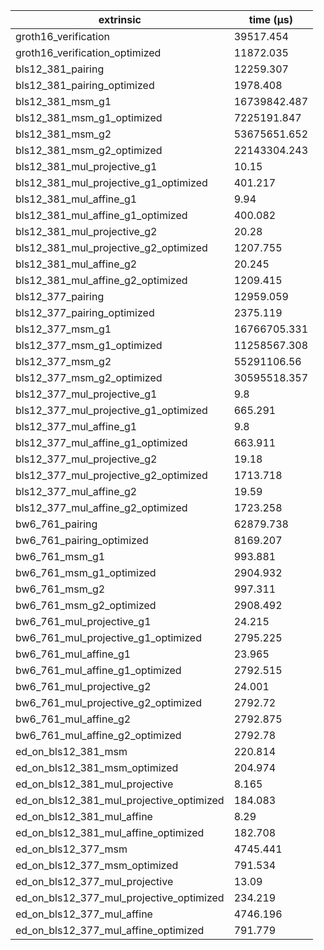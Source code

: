 | extrinsic                                | time (µs)    |
| ---------------------------------------- | ------------ |
| groth16_verification                     | 39517.454    |
| groth16_verification_optimized           | 11872.035    |
| bls12_381_pairing                        | 12259.307    |
| bls12_381_pairing_optimized              | 1978.408     |
| bls12_381_msm_g1                         | 16739842.487 |
| bls12_381_msm_g1_optimized               | 7225191.847  |
| bls12_381_msm_g2                         | 53675651.652 |
| bls12_381_msm_g2_optimized               | 22143304.243 |
| bls12_381_mul_projective_g1              | 10.15        |
| bls12_381_mul_projective_g1_optimized    | 401.217      |
| bls12_381_mul_affine_g1                  | 9.94         |
| bls12_381_mul_affine_g1_optimized        | 400.082      |
| bls12_381_mul_projective_g2              | 20.28        |
| bls12_381_mul_projective_g2_optimized    | 1207.755     |
| bls12_381_mul_affine_g2                  | 20.245       |
| bls12_381_mul_affine_g2_optimized        | 1209.415     |
| bls12_377_pairing                        | 12959.059    |
| bls12_377_pairing_optimized              | 2375.119     |
| bls12_377_msm_g1                         | 16766705.331 |
| bls12_377_msm_g1_optimized               | 11258567.308 |
| bls12_377_msm_g2                         | 55291106.56  |
| bls12_377_msm_g2_optimized               | 30595518.357 |
| bls12_377_mul_projective_g1              | 9.8          |
| bls12_377_mul_projective_g1_optimized    | 665.291      |
| bls12_377_mul_affine_g1                  | 9.8          |
| bls12_377_mul_affine_g1_optimized        | 663.911      |
| bls12_377_mul_projective_g2              | 19.18        |
| bls12_377_mul_projective_g2_optimized    | 1713.718     |
| bls12_377_mul_affine_g2                  | 19.59        |
| bls12_377_mul_affine_g2_optimized        | 1723.258     |
| bw6_761_pairing                          | 62879.738    |
| bw6_761_pairing_optimized                | 8169.207     |
| bw6_761_msm_g1                           | 993.881      |
| bw6_761_msm_g1_optimized                 | 2904.932     |
| bw6_761_msm_g2                           | 997.311      |
| bw6_761_msm_g2_optimized                 | 2908.492     |
| bw6_761_mul_projective_g1                | 24.215       |
| bw6_761_mul_projective_g1_optimized      | 2795.225     |
| bw6_761_mul_affine_g1                    | 23.965       |
| bw6_761_mul_affine_g1_optimized          | 2792.515     |
| bw6_761_mul_projective_g2                | 24.001       |
| bw6_761_mul_projective_g2_optimized      | 2792.72      |
| bw6_761_mul_affine_g2                    | 2792.875     |
| bw6_761_mul_affine_g2_optimized          | 2792.78      |
| ed_on_bls12_381_msm                      | 220.814      |
| ed_on_bls12_381_msm_optimized            | 204.974      |
| ed_on_bls12_381_mul_projective           | 8.165        |
| ed_on_bls12_381_mul_projective_optimized | 184.083      |
| ed_on_bls12_381_mul_affine               | 8.29         |
| ed_on_bls12_381_mul_affine_optimized     | 182.708      |
| ed_on_bls12_377_msm                      | 4745.441     |
| ed_on_bls12_377_msm_optimized            | 791.534      |
| ed_on_bls12_377_mul_projective           | 13.09        |
| ed_on_bls12_377_mul_projective_optimized | 234.219      |
| ed_on_bls12_377_mul_affine               | 4746.196     |
| ed_on_bls12_377_mul_affine_optimized     | 791.779      |
